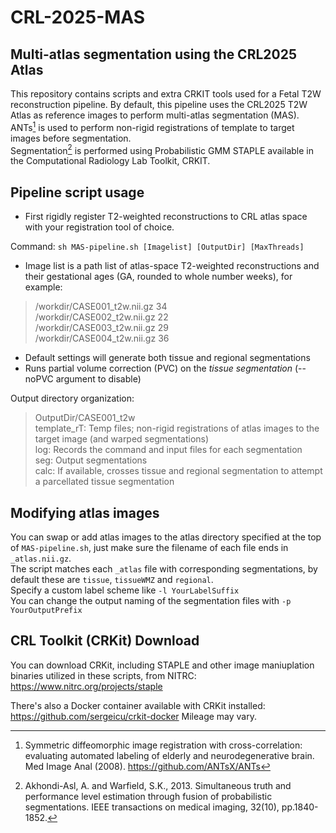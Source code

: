 # CRL-2025-MAS
## Multi-atlas segmentation using the CRL2025 Atlas
This repository contains scripts and extra CRKIT tools used for a Fetal T2W reconstruction pipeline. By default, this pipeline uses the CRL2025 T2W Atlas as reference images to perform multi-atlas segmentation (MAS).<br>
ANTs[^ANTS] is used to perform non-rigid registrations of template to target images before segmentation.<br>
Segmentation[^STAPLE] is performed using Probabilistic GMM STAPLE available in the Computational Radiology Lab Toolkit, CRKIT.

## Pipeline script usage
* First rigidly register T2-weighted reconstructions to CRL atlas space with your registration tool of choice.

Command:
`sh MAS-pipeline.sh [Imagelist] [OutputDir] [MaxThreads]`<br>
  - Image list is a path list of atlas-space T2-weighted reconstructions and their gestational ages (GA, rounded to whole number weeks), for example:
  > /workdir/CASE001_t2w.nii.gz 34 <br>/workdir/CASE002_t2w.nii.gz 22<br>/workdir/CASE003_t2w.nii.gz 29<br>/workdir/CASE004_t2w.nii.gz 36
  - Default settings will generate both tissue and regional segmentations
  - Runs partial volume correction (PVC) on the *tissue segmentation* (--noPVC argument to disable) 

 Output directory organization:
 > OutputDir/CASE001_t2w <br>
   template_rT: Temp files; non-rigid registrations of atlas images to the target image (and warped segmentations)<br>
   log: Records the command and input files for each segmentation<br>
   seg: Output segmentations<br>
   calc: If available, crosses tissue and regional segmentation to attempt a parcellated tissue segmentation<br>

## Modifying atlas images
You can swap or add atlas images to the atlas directory specified at the top of `MAS-pipeline.sh`, just make sure the filename of each file ends in `_atlas.nii.gz`.<br>
The script matches each `_atlas` file with corresponding segmentations, by default these are `tissue`, `tissueWMZ` and `regional`.<br>
Specify a custom label scheme like `-l YourLabelSuffix`<br>
You can change the output naming of the segmentation files with `-p YourOutputPrefix`

## CRL Toolkit (CRKit) Download
You can download CRKit, including STAPLE and other image maniuplation binaries utilized in these scripts, from NITRC:
https://www.nitrc.org/projects/staple

There's also a Docker container available with CRKit installed:
https://github.com/sergeicu/crkit-docker
Mileage may vary.

[^ANTS]:Symmetric diffeomorphic image registration with cross-correlation: evaluating automated labeling of elderly and neurodegenerative brain. Med Image Anal (2008). https://github.com/ANTsX/ANTs
[^STAPLE]:Akhondi-Asl, A. and Warfield, S.K., 2013. Simultaneous truth and performance level estimation through fusion of probabilistic segmentations. IEEE transactions on medical imaging, 32(10), pp.1840-1852.